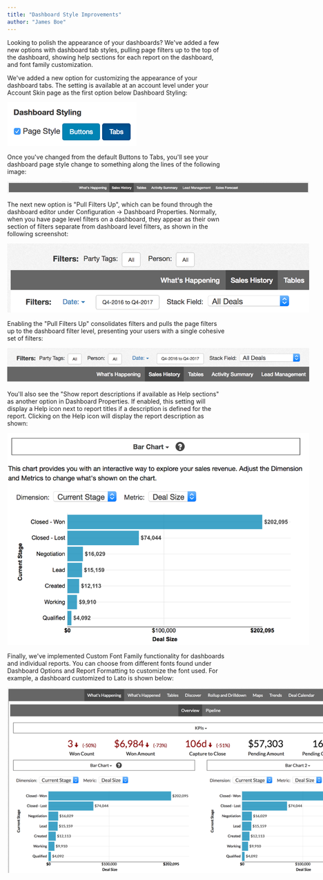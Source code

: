 ```yaml
---
title: "Dashboard Style Improvements"
author: "James Boe"
---
```

Looking to polish the appearance of your dashboards? We've added a few new options with dashboard tab styles, pulling page filters up to the top of the dashboard, showing help sections for each report on the dashboard, and font family customization.<!--more-->

We've added a new option for customizing the appearance of your dashboard tabs. The setting is available at an account level under your Account Skin page as the first option below Dashboard Styling:

<img style="max-width:300px" src="/images/dashboard_tab_styling.png" alt="Dashboard Tab Styling" class="img img-responsive"/>

Once you've changed from the default Buttons to Tabs, you'll see your dashboard page style change to something along the lines of the following image:

<img style="max-width:700px" src="/images/dashboard_tabs.png" alt="Dashboard Tabs" class="img img-responsive"/>

The next new option is "Pull Filters Up", which can be found through the dashboard editor under Configuration -> Dashboard Properties. Normally, when you have page level filters on a dashboard, they appear as their own section of filters separate from dashboard level filters, as shown in the following screenshot:

<img style="max-width:700px" src="/images/default_filters.png" alt="Default Dashboard Filters" class="img img-responsive"/>

Enabling the "Pull Filters Up" consolidates filters and pulls the page filters up to the dashboard filter level, presenting your users with a single cohesive set of filters:

<img style="max-width:700px" src="/images/consolidated_filters.png" alt="Consolidated Dashboard Filters" class="img img-responsive"/>

You'll also see the "Show report descriptions if available as Help sections" as another option in Dashboard Properties. If enabled, this setting will display a Help icon next to report titles if a description is defined for the report. Clicking on the Help icon will display the report description as shown:

<img style="max-width:700px" src="/images/report_help_on_dashboard.png" alt="Report Help on Dashboard" class="img img-responsive"/>

Finally, we've implemented Custom Font Family functionality for dashboards and individual reports. You can choose from different fonts found under Dashboard Options and Report Formatting to customize the font used. For example, a dashboard customized to Lato is shown below:

<img style="max-width:900px" src="/images/lato_dashboard.png" alt="Dashboard with Lato" class="img img-responsive"/>